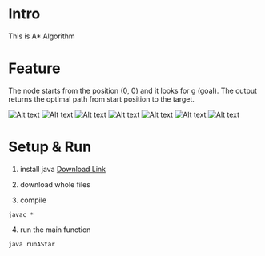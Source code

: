 # Intro
This is A* Algorithm

# Feature
The node starts from the position (0, 0) and it looks for g (goal). The output returns the optimal path from start position to the target.

![Alt text](/img/custom0.png "custom0")
![Alt text](/img/custom1.png "custom1")
![Alt text](/img/custom2.png "custom2")
![Alt text](/img/random10.png "random10")
![Alt text](/img/random200.png "random200")
![Alt text](/img/error.png "error")
![Alt text](/img/random250.png "random250")

# Setup & Run
1. install java [Download Link](https://java.com/en/download/help/windows_manual_download.xml)

2. download whole files 

3. compile
```
javac *
```

4. run the main function
```
java runAStar
```
